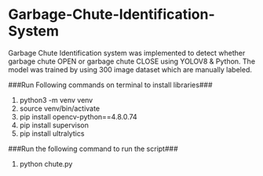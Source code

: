 # Garbage-Chute-Identification-System
Garbage Chute Identification system was implemented to detect whether garbage chute OPEN or garbage chute CLOSE using YOLOV8 &amp; Python. The model was trained by using 300 image dataset which are manually labeled.


###Run Following commands on terminal to install libraries###
1. python3 -m venv venv
2. source venv/bin/activate
3. pip install opencv-python==4.8.0.74
4. pip install supervison
5. pip install ultralytics


###Run the following command to run the script###
1. python chute.py

		
